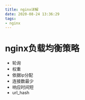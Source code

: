 ```yaml
---
title: nginx详解
date: 2020-08-24 13:36:29
tags:
- nginx
---
```


# nginx负载均衡策略
- 轮询
- 权重
- 依据ip分配
- 连接数最少
- 响应时间短
- url_hash
